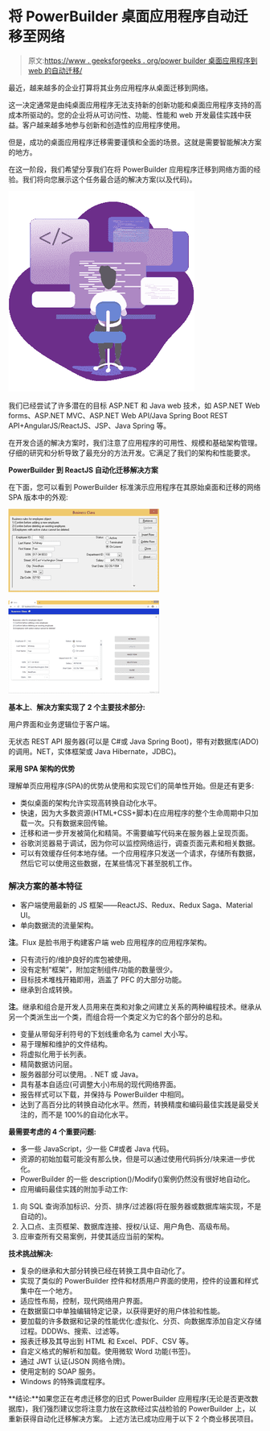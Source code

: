 # 将 PowerBuilder 桌面应用程序自动迁移至网络

> 原文:[https://www . geeksforgeeks . org/power builder 桌面应用程序到 web 的自动迁移/](https://www.geeksforgeeks.org/automated-migration-of-powerbuilder-desktop-applications-to-web/)

最近，越来越多的企业打算将其业务应用程序从桌面迁移到网络。

这一决定通常是由纯桌面应用程序无法支持新的创新功能和桌面应用程序支持的高成本所驱动的。您的企业将从可访问性、功能、性能和 web 开发最佳实践中获益。客户越来越多地参与创新和创造性的应用程序使用。

但是，成功的桌面应用程序迁移需要谨慎和全面的场景。这就是需要智能解决方案的地方。

在这一阶段，我们希望分享我们在将 PowerBuilder 应用程序迁移到网络方面的经验。我们将向您展示这个任务最合适的解决方案(以及代码)。

![](img/04a3fdde4bd6822e58418ca31dcbad7f.png)

我们已经尝试了许多潜在的目标 ASP.NET 和 Java web 技术，如 ASP.NET Web forms、ASP.NET MVC、ASP.NET Web API/Java Spring Boot REST API+AngularJS/ReactJS、JSP、Java Spring 等。

在开发合适的解决方案时，我们注意了应用程序的可用性、规模和基础架构管理。仔细的研究和分析导致了最充分的方法开发。它满足了我们的架构和性能要求。

**PowerBuilder 到 ReactJS 自动化迁移解决方案**

在下面，您可以看到 PowerBuilder 标准演示应用程序在其原始桌面和迁移的网络 SPA 版本中的外观:

![](img/31c6718688fa2e8c6095994442577a3f.png)

![](img/e59dbb44c4543ccd5939c71a7322d1d4.png)

**基本上**、**解决方案实现了 2 个主要技术部分:**

用户界面和业务逻辑位于客户端。

无状态 REST API 服务器(可以是 C#或 Java Spring Boot)，带有对数据库(ADO)的调用。NET，实体框架或 Java Hibernate，JDBC)。

**采用 SPA 架构的优势**

理解单页应用程序(SPA)的优势从使用和实现它们的简单性开始。但是还有更多:

*   类似桌面的架构允许实现高转换自动化水平。
*   快速，因为大多数资源(HTML+CSS+脚本)在应用程序的整个生命周期中只加载一次。只有数据来回传输。
*   迁移和进一步开发被简化和精简。不需要编写代码来在服务器上呈现页面。
*   谷歌浏览器易于调试，因为你可以监控网络运行，调查页面元素和相关数据。
*   可以有效缓存任何本地存储。一个应用程序只发送一个请求，存储所有数据，然后它可以使用这些数据，在某些情况下甚至脱机工作。

### 解决方案的基本特征

*   客户端使用最新的 JS 框架——ReactJS、Redux、Redux Saga、Material UI。
*   单向数据流的流量架构。

**注**。Flux 是脸书用于构建客户端 web 应用程序的应用程序架构。

*   只有流行的/维护良好的库包被使用。
*   没有定制“框架”，附加定制组件/功能的数量很少。
*   目标技术堆栈开箱即用，涵盖了 PFC 的大部分功能。
*   继承到合成转换。

**注**。继承和组合是开发人员用来在类和对象之间建立关系的两种编程技术。继承从另一个类派生出一个类，而组合将一个类定义为它的各个部分的总和。

*   变量从带匈牙利符号的下划线重命名为 camel 大小写。
*   易于理解和维护的文件结构。
*   将虚拟化用于长列表。
*   精简数据访问层。
*   服务器部分可以使用。. NET 或 Java。
*   具有基本自适应(可调整大小)布局的现代网络界面。
*   报告样式可以下载，并保持与 PowerBuilder 中相同。
*   达到了高百分比的转换自动化水平。然而，转换精度和编码最佳实践是最受关注的，而不是 100%的自动化水平。

**最需要考虑的 4 个重要问题:**

*   多一些 JavaScript，少一些 C#或者 Java 代码。
*   资源的初始加载可能没有那么快，但是可以通过使用代码拆分/块来进一步优化。
*   PowerBuilder 的一些 description()/Modify()案例仍然没有很好地自动化。
*   应用编码最佳实践的附加手动工作:

1.  向 SQL 查询添加标识、分页、排序/过滤器(将在服务器或数据库端实现，不是自动的)。
2.  入口点、主页框架、数据库连接、授权/认证、用户角色、高级布局。
3.  应审查所有交易案例，并使其适应当前的架构。

**技术挑战解决:**

*   复杂的继承和大部分转换已经在转换工具中自动化了。
*   实现了类似的 PowerBuilder 控件和材质用户界面的使用，控件的设置和样式集中在一个地方。
*   适应性布局，控制，现代网络用户界面。
*   在数据窗口中单独编辑特定记录，以获得更好的用户体验和性能。
*   要加载的许多数据和记录的性能优化:虚拟化、分页、向数据库添加自定义存储过程。DDDWs、搜索、过滤等。
*   报表迁移及其导出到 HTML 和 Excel、PDF、CSV 等。
*   自定义格式的解析和加载。使用微软 Word 功能(书签)。
*   通过 JWT 认证(JSON 网络令牌)。
*   使用定制的 SOAP 服务。
*   Windows 的特殊调度程序。

**结论:**如果您正在考虑迁移您的旧式 PowerBuilder 应用程序(无论是否更改数据库)，我们强烈建议您将注意力放在这款经过实战检验的 PowerBuilder 上，以重新获得自动化迁移解决方案。
上述方法已成功应用于以下 2 个商业移民项目。
